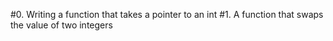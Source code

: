 #0. Writing a function that takes a pointer to an int
#1. A function that swaps the value of two integers
